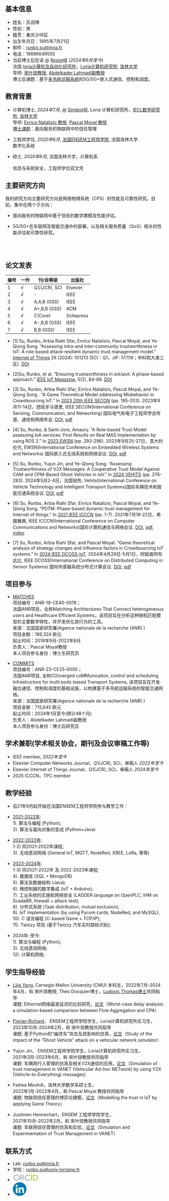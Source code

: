 ## 基本信息
- 姓名：苏润博         
- 性别：男
- 籍贯：重庆沙坪区
- 出生年月日：1995年7月21日
- 邮件：[runbo.su@inria.fr](mailto:runbo.su@inria.fr)
- 电话：18696649555
- 当前博士后在读 @ [Resist](https://team.inria.fr/resist/)组 (_2024年9月至今_)
<br /> 法国 [Inria计算机及自动化研究所](https://www.inria.fr/fr/centre-inria-universite-lorraine)，[Loria计算机研究所](https://www.loria.fr/fr/), [洛林大学](https://www.univ-lorraine.fr/)
<br /> 导师: [宋叶琼教授](https://members.loria.fr/YQSong/), [Abdelkader Lahmadi副教授](https://members.loria.fr/ALahmadi/)
<br />博士后课题：基于[多吊舱运输系统](https://urbanloop.fr/en/)的5G/5G+嵌入式通信、控制和调度。

## 教育背景
- 计算机博士, _2024年7月_, @ [Simbiot](https://simbiot.gitlabpages.inria.fr/web/index.html)组, Loria 计算机研究所，[IECL数学研究所](https://iecl.univ-lorraine.fr/), [洛林大学](https://www.univ-lorraine.fr/)
<br /> 导师: [Enrico Natalizio 教授](https://www.tii.ae/team/prof-enrico-natalizio), [Pascal Moyal 教授](https://iecl.univ-lorraine.fr/membre-iecl/moyal-pascal/)
<br />[博士课题](https://docnum.univ-lorraine.fr/public/DDOC_T_2024_0054_SU.pdf)：面向服务的物联网中的信任管理 

- 工程师学位, _2020年6月_, [法国ENSEM工程师学院](https://ensem.univ-lorraine.fr/), 法国洛林大学
<br /> 数字化系统	

- 硕士, _2020年6月_, 法国洛林大学，计算机系  	
<br /> 信息与系统安全，工程师学位双文凭

## 主要研究方向
我的研究方向主要研究方向是网络物理系统（CPS）的性能及可靠性研究。目前，集中在两个子方向：

- 面向服务的物联网中基于信任的数学建模及性能评估。

- 5G/5G+在车联网及智能交通中的部署，以及相关服务质量（QoS）相关的性能评估和可靠性研究。

<br/><br/>

## 论文发表

| 编号| 一作 | 刊/会等级  | 出版社 |
| ------------- | ------------- | ------------- | ------------- |
| 1| √  | Q1(JCR), SCI  | Elsevier |
| 2 | √  | -  | IEEE  |
| 3 | √  | A,A,B (GSS) | IEEE  |
| 4 | √  | A+,B,B (GSS)  | ACM  |
| 5 | √  | C(Core)  | Scitepress  |
| 6 | √  | A-,B,B (GSS) | IEEE  |
| 7 | √  | B,B (GSS) | IEEE  |

- [1] Su, Runbo, Arbia Riahi Sfar, Enrico Natalizio, Pascal Moyal, and Ye-Qiong Song. “Assessing intra-and inter-community trustworthiness in IoT: A role-based attack-resilient dynamic trust management model.” [Internet of Things](https://www.sciencedirect.com/journal/internet-of-things) 26 (2024): 101213 (SCI：Q1，JIF: 17/119；中科院大类三区). [DOI](https://doi.org/10.1016/j.iot.2024.101213)

- [2]Su, Runbo, et al. “Ensuring trustworthiness in ioit/aiot: A phase-based approach.” [IEEE IoT Magazine](https://www.comsoc.org/publications/magazines/ieee-internet-things-magazine), 5(2), 84-88. [DOI](https://doi.org/10.1109/IOTM.001.2100190) 

- [3] Su, Runbo, Arbia Riahi Sfar, Enrico Natalizio, Pascal Moyal, and Ye-Qiong Song . “A Game Theoretical Model addressing Misbehavior in Crowdsourcing IoT.” In [2023 20th IEEE SECON](https://secon2023.ieee-secon.org/) (pp. 195-203). 2023年9月11-14日，西班牙马德里, IEEE SECON(International Conference on Sensing, Communication, and Networking) 国际电气和电子工程师学会传感、通信和网络年会. [DOI](https://dl.acm.org/doi/abs/10.5555/3639940.3639978), [pdf](https://hal.science/hal-04161463v1/file/EWSN23_WIP.pdf)
 
- [4] Su, Runbo, & Saint-Jore, Amaury. “A Role-based Trust Model assessing IoA services: First Results on Real MAS Implementation by using ROS 2.” In [2023 EWSN](https://events.dimes.unical.it/ewsn2023/) (pp. 293-296). 2023年9月25-27日，意大利伦代, EWSN(International Conference on Embedded Wireless Systems and Networks) 国际嵌入式无线系统和网络会议. [DOI](https://dl.acm.org/doi/abs/10.5555/3639940.3639978), [pdf](https://hal.science/hal-04161463v1/file/EWSN23_WIP.pdf)
 
- [5] Su, Runbo, Yujun Jin, and Ye-Qiong Song. “Assessing Trustworthiness of V2X Messages: A Cooperative Trust Model Against CAM-and CPM-Based Ghost Vehicles in IoV.” In [2024 VEHITS](https://vehits.scitevents.org/?y=2024) (pp. 276-283). 2024年5月2-4日，法国翁热, Vehits(International Conference on Vehicle Technology and Intelligent Transport Systems)国际车辆技术和智能交通系统会议. [DOI](https://doi.org/10.5220/0012605200003702), [pdf](https://hal.science/hal-04453209v4/file/Vehist.pdf)
 
- [6] Su, Runbo, Arbia Riahi Sfar, Enrico Natalizio, Pascal Moyal, and Ye-Qiong Song. “PDTM: Phase-based dynamic trust management for Internet of things.” In [2021 IEEE ICCCN](http://www.icccn.org/icccn21/index.html) (pp. 1-7). 2021年7月19-22日，希腊雅典, IEEE ICCCN(International Conference on Computer Communications and Networks)国际计算机通信与网络会议. [DOI](https://doi.org/10.1109/ICCCN52240.2021.9522234), [pdf](https://hal.science/hal-03322831v1/file/Su-PDTM.pdf), [video](https://www.youtube.com/playlist?list=PLzIU1iYy4sJjPSz7HjvMLYme7z4D1E4KW)
  
- [7] Su, Runbo, Arbia Riahi Sfar, and Pascal Moyal. “Game theoretical analysis of strategy changes and influence factors in Crowdsourcing IoT systems.” In [2024 IEEE DCOSS-IoT](https://dcoss.org/dcoss24/). 2024年4月29日-5月1日，阿联酋阿布达比, IEEE DCOSS(International Conference on Distributed Computing in Sensor Systems) 国际传感器系统分布式计算会议. [DOI](https://doi.org/10.1109/DCOSS-IoT61029.2024.00048), [pdf](https://hal.science/hal-04564953/document)


<!-- - Intern. @ Team Simbiot (_Mar. 2020 - Sept. 2020_))
(-<br />  Loria, University of Lorraine) 
(-<br /> _QoS management in SDN (Software Defined Networking): Delay focused study_) -->
## 项目参与
- [MATCHES](https://anr.fr/Project-ANR-18-CE40-0019)
<br />项目编号：ANR-18-CE40-0019；
<br />法国ANR项目，全称Matching Architectures That Connect heterogeneous users and Healthcare Efficient Systems，该项目旨在分析这种随机匹配模型的主要数学特性，并开发优化其行为的工具。
<br />来源：法国国家研究署(Agence nationale de la recherche (ANR) )
<br />项目金额：189,324 欧元
<br />起止时间：2018年9月-2022年8月
<br />负责人：Pascal Moyal教授
<br />本人项目参与身份：博士生研究员

- [COMMITS](https://commits.loria.fr/)
<br />项目编号：ANR-23-CE25-0005；
<br />法国ANR项目, 全称COnverged coMMunication, control and scheduling Infrastructure for multi pods-based Transport Systems, 该项目旨在开发融合通信、控制和调度的基础设施，以构建基于多吊舱运输系统的智能交通网络。
<br />来源：法国国家研究署(Agence nationale de la recherche (ANR) )
<br />项目金额：715,645 欧元
<br />起止时间：2024年1月至今(预计48个月)
<br />负责人：Abdelkader Lahmadi副教授
<br />本人项目参与身份：博士后研究员


## 学术兼职(学术相关协会，期刊及会议审稿工作等)
- IEEE member, _2022年至今_
- Elsevier Computer Networks Journal，Q1(JCR), SCI，审稿人  _2022年至今_
- Elsevier Internet of Things Journal，Q1(JCR), SCI，审稿人 _2024年至今_
- 2025 ICCCN，TPC member



## 教学经验

- 自21年9月起开始在法国ENSEM工程师学院参与教学工作：

- [2021-2022年](/teaching/21-22.pdf):
<br /> 1). 算法与编程 (Python); <br /> 2). 算法与面向对象的变成 (Python+Java)

- [2022-2023年](/teaching/22-23.pdf): <br /> 1-2) 同2021-2022年课程; <br /> 3). 无线感测网络 (General IoT, MQTT, NodeRed, XBEE, LoRa, 等等)

- [2023-2024年](/teaching/23-24.pdf): <br /> 1-3) 同2021-2022年 及 2022-2023年课程; <br /> 4). 数据库 (SQL + MongoDB)      <br /> 5). 算法及数据结构 (Java); <br /> 6). 微控制器的数字集成 (IoT + Arduino); <br /> 7). 工业系统的实施和网络安全 (LADDER language on OpenPLC, IHM on ScadaBR, firewall + attack test); <br /> 8). 分布式系统 (Task distribution, mutual exclusion); <br /> 9). IoT implementation (by using Pycom cards, NodeRed, and MySQL); <br /> 10). C 语言编程 (C-based Game + TCP/IP); <br /> 11). Twizzy 项目 (基于Twizzy 汽车实时路标识别);

- 2024年-至今: <br /> 1). 算法与编程 (Python); <br />3). 无线感测网络; <br />12). 计算机网络; 

## 学生指导经验
- [Lijie Yang](https://derrickylj.github.io/),   Carnegie Mellon University (CMU) 本科生，2022年7月-2024年4月，和 宋叶琼教授, Théo Docquier博士，[Ludovic Thomas博士](https://members.loria.fr/LThomas/)共同指导
<br />课题: Ethernet网络最差延迟的比较研究，[论文]([/report/report_4.pdf](https://www.researchgate.net/profile/Lijie-Yang-11/publication/368810541_Worst-case_delay_analysis_a_simulation-based_comparison_between_Flow_Aggregation_and_CPA/links/63fa6ea30cf1030a564ff6a4/Worst-case-delay-analysis-a-simulation-based-comparison-between-Flow-Aggregation-and-CPA.pdf))（Worst-case delay analysis: a simulation-based comparison between Flow Aggregation and CPA）

- [Florian Richard](https://www.linkedin.com/in/florian-richard-6bb932233/edit/forms/next-action/after-connect-update-profile/)， ENSEM工程师学院学生，Loria计算机研究所实习生，2023年10月-2024年2月，和 宋叶琼教授共同指导
<br />课题: 基于Python的“幽灵车”攻击及其影响的仿真，[论文](/report/report_4.pdf)（Study of the impact of the ”Ghost Vehicle” attack on a vehicular network simulator）

- Yujun Jin， ENSEM工程师学院学生，Loria计算机研究所实习生，<br />2021年3月-2023年6月，和 宋叶琼教授共同指导
<br />课题: 车辆网行人管理的仿真及相关V2X通信的应用，[论文](/report/report_3.pdf)（Simulation of trust management in VANET (Vehicular Ad-hoc NETwork) by using V2X (Vehicle-to-Everything) messages)

- Fadwa Mouhdi，洛林大学数学系硕士生，<br />2022年1月-2022年4月，和 Pascal Moyal 教授共同指导
<br />课题: 物联网信任管理的博弈论建模，[论文](/report/report_2.pdf)（Modelling the trust in IoT by applying Game Theory）

- Justinien Hennechart，ENSEM 工程师学院学生，
<br />2021年10月-2022年2月，和 宋叶琼教授共同指导
<br />课题: 车联网信任管理的仿真和实验，[论文](/report/report_1.pdf)（Simulation and Experimentation of Trust Management in VANET）








## 联系方式
- Lab: [runbo.su@inria.fr](mailto:runbo.su@inria.fr) 
- 学校：[runbo.su@univ-lorraine.fr](mailto:runbo.su@univ-lorraine.fr) 
- [![](/image/orcid_resized2.png)](https://orcid.org/0000-0001-5116-8207)
- [![](/image/linkedin_reresized4.jpg)](https://www.linkedin.com/in/runbo-su-ab32a3151/)






